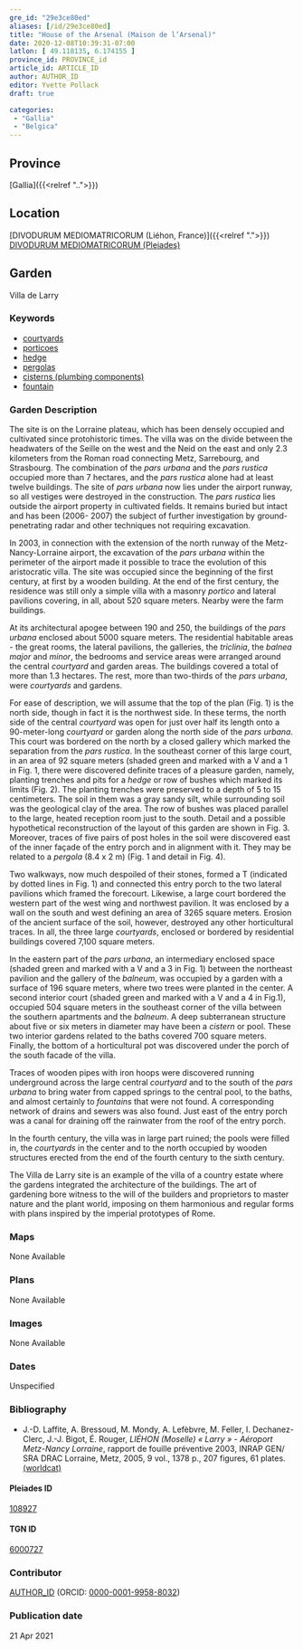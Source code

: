 ```yaml
---
gre_id: "29e3ce80ed"
aliases: [/id/29e3ce80ed]
title: "House of the Arsenal (Maison de l’Arsenal)"
date: 2020-12-08T10:39:31-07:00
latlon: [ 49.118135, 6.174155 ]
province_id: PROVINCE_id
article_id: ARTICLE_ID
author: AUTHOR_ID
editor: Yvette Pollack
draft: true

categories:
 - "Gallia"
 - "Belgica"
---
```


## Province
[Gallia]({{<relref "..">}})

## Location

[DIVODURUM MEDIOMATRICORUM (Liéhon, France)]({{<relref ".">}}) \
[DIVODURUM MEDIOMATRICORUM (Pleiades)](https://pleiades.stoa.org/places/108927)

<!--### Location Description-->

<!-- LEAVE THIS BLANK FOR NOW -->

<!--## Sublocation-->

<!--
[AREA WITHIN LOCATION, LIKE “PALATINE HILL”](GEOREFERENCE LINK)
A sublocation is any area larger than an individual garden, but located within a location. I would always try to include a link to a controlled vocabulary here if possible. This ID may well be different from the Garden ID, e.g., Pompeii versus a Garden in one of the houses which has its own Pleiades ID.
-->

<!-- ### Sublocation Description -->



## Garden
Villa de Larry

### Keywords

- [courtyards](http://vocab.getty.edu/page/aat/300004095)
- [porticoes](http://vocab.getty.edu/page/aat/300004145)
- [hedge](http://vocab.getty.edu/page/aat/300266413)
- [pergolas](http://vocab.getty.edu/page/aat/300006783)
- [cisterns (plumbing components)](http://vocab.getty.edu/page/aat/300052558)
- [fountain](http://vocab.getty.edu/page/aat/300006179)

### Garden Description

<!-- Taken from draft file -->
The site is on the Lorraine plateau, which has been densely occupied and cultivated since protohistoric times. The villa was on the divide between the headwaters of the Seille on the west and the Neid on the east and only 2.3 kilometers from the Roman road connecting Metz, Sarrebourg, and Strasbourg. The combination of the *pars urbana* and the *pars rustica* occupied more than 7 hectares, and the *pars rustica* alone had at least twelve buildings. The site of *pars urbana* now lies under the airport runway, so all vestiges were destroyed in the construction.  The *pars rustica* lies outside the airport property in cultivated fields. It remains buried but intact and has been (2006- 2007) the subject of further investigation by ground-penetrating radar and other techniques not requiring excavation.

In 2003, in connection with the extension of the north runway of the Metz-Nancy-Lorraine airport, the excavation of the *pars urbana* within the perimeter of the airport made it possible to trace the evolution of this aristocratic villa. The site was occupied since the beginning of the first century, at first by a wooden building. At the end of the first century, the residence was still only a simple villa with a masonry *portico* and lateral pavilions covering, in all, about 520 square meters. Nearby were the farm buildings.

At its architectural apogee between 190 and 250, the buildings of the *pars urbana* enclosed about 5000 square meters. The residential habitable areas - the great rooms, the lateral pavilions, the galleries, the *triclinia*, the *balnea major* and *minor*, the bedrooms and service areas were arranged around the central *courtyard* and garden areas. The buildings covered a total of more than 1.3 hectares. The rest, more than two-thirds of the *pars urbana*, were *courtyards* and gardens.

For ease of description, we will assume that the top of the plan (Fig. 1) is the north side, though in fact it is the northwest side. In these terms, the north side of the central *courtyard* was open for just over half its length onto a 90-meter-long *courtyard* or garden along the north side of the *pars urbana*. This court was bordered on the north by a closed gallery which marked the separation from the *pars rustica*. In the southeast corner of this large court, in an area of 92 square meters (shaded green and marked with a V and a 1 in Fig. 1, there were discovered definite traces of a pleasure garden, namely, planting trenches and pits for a *hedge* or row of bushes which marked its limits (Fig. 2). The planting trenches were preserved to a depth of 5 to 15 centimeters. The soil in them was a gray sandy silt, while surrounding soil was the geological clay of the area. The row of bushes was placed parallel to the large, heated reception room just to the south. Detail and a possible hypothetical reconstruction of the layout of this garden are shown in Fig. 3.  Moreover, traces of five pairs of post holes in the soil were discovered east of the inner façade of the entry porch and in alignment with it. They may be related to a *pergola* (8.4 x 2 m) (Fig. 1 and detail in Fig. 4).

Two walkways, now much despoiled of their stones, formed a T (indicated by dotted lines in Fig. 1) and connected this entry porch to the two lateral pavilions which framed the forecourt. Likewise, a large court bordered the western part of the west wing and northwest pavilion. It was enclosed by a wall on the south and west defining an area of 3265 square meters. Erosion of the ancient surface of the soil, however, destroyed any other horticultural traces. In all, the three large *courtyards*, enclosed or bordered by residential buildings covered 7,100 square meters.

In the eastern part of the *pars urbana*, an intermediary enclosed space (shaded green and marked with a V and a 3 in Fig. 1) between the northeast pavilion and the gallery of the *balneum*, was occupied by a garden with a surface of 196 square meters, where two trees were planted in the center. A second interior court (shaded green and marked with a V and a 4 in Fig.1), occupied 504 square meters in the southeast corner of the villa between the southern apartments and the *balneum*. A deep subterranean structure about five or six meters in diameter may have been a *cistern* or pool. These two interior gardens related to the baths covered 700 square meters. Finally, the bottom of a horticultural pot was discovered under the porch of the south facade of the villa.

Traces of wooden pipes with iron hoops were discovered running underground across the large central *courtyard* and to the south of the *pars urbana* to bring water from capped springs to the central pool, to the baths, and almost certainly to *fountains* that were not found.  A corresponding network of drains and sewers was also found.  Just east of the entry porch was a canal for draining off the rainwater from the roof of the entry porch.  

In the fourth century, the villa was in large part ruined; the pools were filled in, the *courtyards* in the center and to the north occupied by wooden structures erected from the end of the fourth century to the sixth century.

The Villa de Larry site is an example of the villa of a country estate where the gardens integrated the architecture of the buildings. The art of gardening bore witness to the will of the builders and proprietors to master nature and the plant world, imposing on them harmonious and regular forms with plans inspired by the imperial prototypes of Rome.


### Maps

None Available

### Plans

None Available

### Images

None Available

### Dates
Unspecified

### Bibliography
- J.-D. Laffite, A. Bressoud, M. Mondy, A. Lefèbvre, M. Feller, I. Dechanez-Clerc, J.-J. Bigot, É. Rouger, *LIÉHON (Moselle) « Larry » - Aéroport Metz-Nancy Lorraine*, rapport de fouille préventive 2003, INRAP GEN/ SRA DRAC Lorraine, Metz, 2005, 9 vol., 1378 p., 207 figures, 61 plates. [(worldcat)](http://www.worldcat.org/oclc/20955708)


<!--#### Periodo ID-->

<!-- [PERIODO_ID](https://pleiades.stoa.org/places/PLEIADES_ID) -->

#### Pleiades ID

[108927](https://pleiades.stoa.org/places/108927)

#### TGN ID
[6000727](http://vocab.getty.edu/page/tgn/6000727)

### Contributor
[AUTHOR_ID](link) (ORCID: [0000-0001-9958-8032](https://orcid.org/0000-0001-9958-8032))

### Publication date

21 Apr 2021

<!--### Related articles-->

<!-- Links to other related articles. Leave blank for now -->